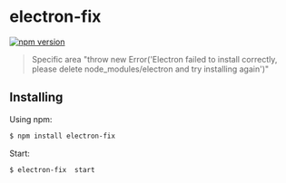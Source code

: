 # electron-fix
[![npm version](https://badge.fury.io/js/electron-fix.svg)](https://badge.fury.io/js/electron-fix)

> Specific area "throw new Error('Electron failed to install correctly, please delete node_modules/electron and try installing again')"

## Installing

Using npm:

```bash
$ npm install electron-fix
```

Start:

```bash
$ electron-fix  start
```